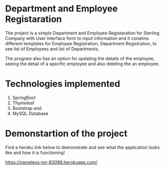 # Department and Employee Registaration 

The project is a simple Department and Employee Registaration for Sterling Company with User Interface form to input information and 
it conatins different templates for Employee Registration, Department Registration, to see list of Employees and list of Departments.

The program also has an option for updating the details of the employee, seeing the detail of a specific employee 
and also deleting the an employee.

# Technologies implemented
1. SpringBoot 
2. Thymeleaf
3. Bootstrap and 
4. MySQL Database 

# Demonstartion of the project 

Find a heroku link below to demonstrate and see what the application looks like and how it is functioning! 

https://nameless-tor-83098.herokuapp.com/
